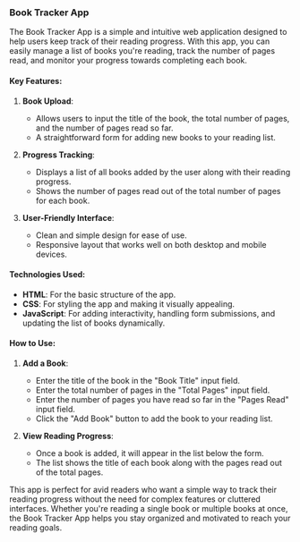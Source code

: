 ### Book Tracker App

The Book Tracker App is a simple and intuitive web application designed to help users keep track of their reading progress. With this app, you can easily manage a list of books you're reading, track the number of pages read, and monitor your progress towards completing each book.

#### Key Features:

1. **Book Upload**:
   - Allows users to input the title of the book, the total number of pages, and the number of pages read so far.
   - A straightforward form for adding new books to your reading list.

2. **Progress Tracking**:
   - Displays a list of all books added by the user along with their reading progress.
   - Shows the number of pages read out of the total number of pages for each book.

3. **User-Friendly Interface**:
   - Clean and simple design for ease of use.
   - Responsive layout that works well on both desktop and mobile devices.

#### Technologies Used:

- **HTML**: For the basic structure of the app.
- **CSS**: For styling the app and making it visually appealing.
- **JavaScript**: For adding interactivity, handling form submissions, and updating the list of books dynamically.

#### How to Use:

1. **Add a Book**:
   - Enter the title of the book in the "Book Title" input field.
   - Enter the total number of pages in the "Total Pages" input field.
   - Enter the number of pages you have read so far in the "Pages Read" input field.
   - Click the "Add Book" button to add the book to your reading list.

2. **View Reading Progress**:
   - Once a book is added, it will appear in the list below the form.
   - The list shows the title of each book along with the pages read out of the total pages.

This app is perfect for avid readers who want a simple way to track their reading progress without the need for complex features or cluttered interfaces. Whether you're reading a single book or multiple books at once, the Book Tracker App helps you stay organized and motivated to reach your reading goals.

